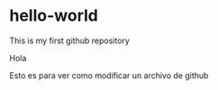 # hello-world
This is my first github repository

Hola

Esto es para ver como modificar un archivo de github
